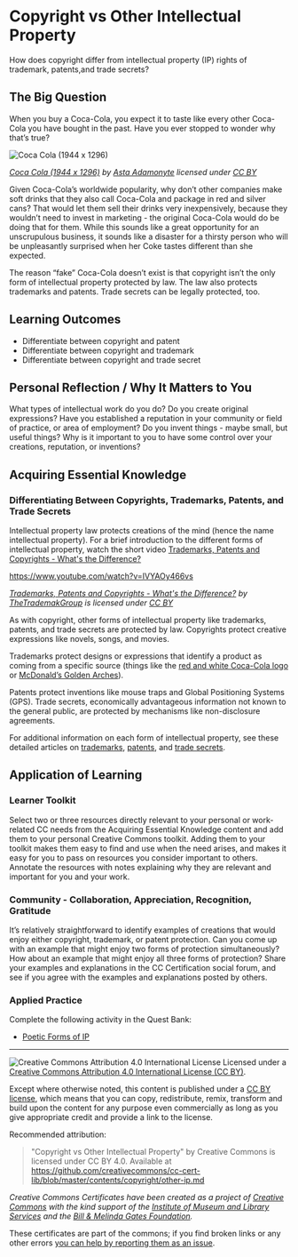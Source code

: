 # Copyright vs Other Intellectual Property

How does copyright differ from intellectual property (IP) rights of trademark, patents,and trade secrets?

## The Big Question

When you buy a Coca-Cola, you expect it to taste like every other Coca-Cola you have bought in the past. Have you ever stopped to wonder why that’s true?

![Coca Cola (1944 x 1296)](https://github.com/creativecommons/cc-cert-core/blob/master/images/copyright/coca-cola.jpg "Coca Cola (1944 x 1296)")

*[Coca Cola (1944 x 1296)](https://www.flickr.com/photos/astanita/5102794371/) by [Asta Adamonyte](https://www.flickr.com/photos/astanita/) licensed under [CC BY](https://creativecommons.org/licenses/by/2.0/)*

Given Coca-Cola’s worldwide popularity, why don’t other companies make soft drinks that they also call Coca-Cola and package in red and silver cans? That would let them sell their drinks very inexpensively, because they wouldn’t need to invest in marketing - the original Coca-Cola would do be doing that for them. While this sounds like a great opportunity for an unscrupulous business, it sounds like a disaster for a thirsty person who will be unpleasantly surprised when her Coke tastes different than she expected. 
 
The reason “fake” Coca-Cola doesn’t exist is that copyright isn’t the only form of intellectual property protected by law. The law also protects trademarks and patents. Trade secrets can be legally protected, too. 


## Learning Outcomes

* Differentiate between copyright and patent
* Differentiate between copyright and trademark
* Differentiate between copyright and trade secret

## Personal Reflection / Why It Matters to You  
  
What types of intellectual work do you do? Do you create original expressions? Have you established a reputation in your community or field of practice, or area of employment? Do you invent things - maybe small, but useful things? Why is it important to you to have some control over your creations, reputation, or inventions?

## Acquiring Essential Knowledge 

### Differentiating Between Copyrights, Trademarks, Patents, and Trade Secrets
 
Intellectual property law protects creations of the mind (hence the name intellectual property). For a brief introduction to the different forms of intellectual property, watch the short video [Trademarks, Patents and Copyrights - What's the Difference?](https://www.youtube.com/watch?v=IVYAOy466vs)

https://www.youtube.com/watch?v=IVYAOy466vs

*[Trademarks, Patents and Copyrights - What's the Difference?](https://www.youtube.com/watch?v=IVYAOy466vs) by [TheTrademakGroup](https://www.youtube.com/channel/UCo_2dUaT4k5dJYyzyzCnJkQ) is licensed under [CC BY](https://creativecommons.org/licenses/by/3.0)*



As with copyright, other forms of intellectual property like trademarks, patents, and trade secrets are protected by law. Copyrights protect creative expressions like novels, songs, and movies. 

Trademarks protect designs or expressions that identify a product as coming from a specific source (things like the [red and white Coca-Cola logo](https://commons.wikimedia.org/wiki/File:Coca-Cola_logo.svg) or [McDonald’s Golden Arches](https://commons.wikimedia.org/wiki/File:The_Golden_Arches_(2495820931).jpg)). 

Patents protect inventions like mouse traps and Global Positioning Systems (GPS). Trade secrets, economically advantageous information not known to the general public, are protected by mechanisms like non-disclosure agreements. 

For additional information on each form of intellectual property, see these detailed articles on [trademarks](https://en.wikipedia.org/wiki/Trademark), [patents](https://en.wikipedia.org/wiki/Patent), and [trade secrets](https://en.wikipedia.org/wiki/Trade_secret).


## Application of Learning

### Learner Toolkit

Select two or three resources directly relevant to your personal or work-related CC needs from the Acquiring Essential Knowledge content and add them to your personal Creative Commons toolkit. Adding them to your toolkit makes them easy to find and use when the need arises, and makes it easy for you to pass on resources you consider important to others. Annotate the resources with notes explaining why they are relevant and important for you and your work.

### Community - Collaboration, Appreciation, Recognition, Gratitude

It’s relatively straightforward to identify examples of creations that would enjoy either copyright, trademark, or patent protection. Can you come up with an example that might enjoy two forms of protection simultaneously? How about an example that might enjoy all three forms of protection? Share your examples and explanations in the CC Certification social forum, and see if you agree with the examples and explanations posted by others.

### Applied Practice

Complete the following activity in the Quest Bank:

* [Poetic Forms of IP](https://quests.creativecommons.org/assignments/poetic-ip)


----

![Creative Commons Attribution 4.0 International License](https://github.com/creativecommons/cc-cert-core/blob/master/images/cc-by-88x31.png "CC BY")
Licensed under a [Creative Commons Attribution 4.0 International License (CC BY)](https://creativecommons.org/licenses/by/4.0/).

Except where otherwise noted, this content is published under a [CC BY license](https://creativecommons.org/licenses/by/4.0/), which means that you can copy, redistribute, remix, transform and build upon the content for any purpose even commercially as long as you give appropriate credit and provide a link to the license.



Recommended attribution: 

> "Copyright vs Other Intellectual Property" by Creative Commons is licensed under CC BY 4.0. Available at    
> https://github.com/creativecommons/cc-cert-lib/blob/master/contents/copyright/other-ip.md
 

*Creative Commons Certificates have been created as a project of [Creative Commons](http://creativecommons.org/) with the kind support of the [Institute of Museum and Library Services](https://www.imls.gov/) and the [Bill &amp; Melinda Gates Foundation](http://www.gatesfoundation.org/).*

These certificates are part of the commons; if you find broken links or any other errors  [you can help by reporting them as an issue](https://github.com/creativecommons/cc-cert-lib/issues).


